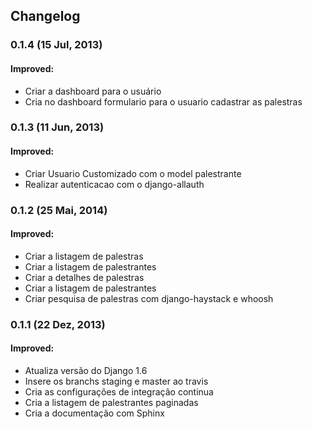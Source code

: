 ## Changelog

### 0.1.4 (15 Jul, 2013)

#### Improved:
* Criar a dashboard para o usuário
* Cria no dashboard formulario para o usuario cadastrar as palestras

### 0.1.3 (11 Jun, 2013)

#### Improved:
* Criar Usuario Customizado com o model palestrante
* Realizar autenticacao com o django-allauth

### 0.1.2 (25 Mai, 2014)

#### Improved:
* Criar a listagem de palestras
* Criar a listagem de palestrantes
* Criar a detalhes de palestras
* Criar a listagem de palestrantes
* Criar pesquisa de palestras com django-haystack e whoosh

### 0.1.1 (22 Dez, 2013)

#### Improved:
* Atualiza versão do Django 1.6
* Insere os branchs staging e master ao travis
* Cria as configurações de integração continua
* Cria a listagem de palestrantes paginadas
* Cria a documentação com Sphinx
